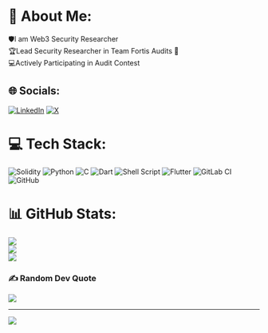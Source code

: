 # 💫 About Me:
🛡️I am Web3 Security Researcher <br>🏆Lead Security Researcher in Team Fortis Audits 🏰 <br> 💻Actively Participating in Audit Contest


## 🌐 Socials:
[![LinkedIn](https://img.shields.io/badge/LinkedIn-%230077B5.svg?logo=linkedin&logoColor=white)](https://linkedin.com/in/ShibiKishoreNarayanan) [![X](https://img.shields.io/badge/X-black.svg?logo=X&logoColor=white)](https://x.com/shibi_kishore) 

# 💻 Tech Stack:
![Solidity](https://img.shields.io/badge/Solidity-%23363636.svg?style=for-the-badge&logo=solidity&logoColor=white) ![Python](https://img.shields.io/badge/python-3670A0?style=for-the-badge&logo=python&logoColor=ffdd54) ![C](https://img.shields.io/badge/c-%2300599C.svg?style=for-the-badge&logo=c&logoColor=white) ![Dart](https://img.shields.io/badge/dart-%230175C2.svg?style=for-the-badge&logo=dart&logoColor=white) ![Shell Script](https://img.shields.io/badge/shell_script-%23121011.svg?style=for-the-badge&logo=gnu-bash&logoColor=white) ![Flutter](https://img.shields.io/badge/Flutter-%2302569B.svg?style=for-the-badge&logo=Flutter&logoColor=white) ![GitLab CI](https://img.shields.io/badge/gitlab%20CI-%23181717.svg?style=for-the-badge&logo=gitlab&logoColor=white) ![GitHub](https://img.shields.io/badge/github-%23121011.svg?style=for-the-badge&logo=github&logoColor=white)
# 📊 GitHub Stats:
![](https://github-readme-stats.vercel.app/api?username=fornitechibi&theme=dark&hide_border=false&include_all_commits=false&count_private=false)<br/>
![](https://github-readme-streak-stats.herokuapp.com/?user=fornitechibi&theme=dark&hide_border=false)<br/>
![](https://github-readme-stats.vercel.app/api/top-langs/?username=fornitechibi&theme=dark&hide_border=false&include_all_commits=false&count_private=false&layout=compact)

### ✍️ Random Dev Quote
![](https://quotes-github-readme.vercel.app/api?type=horizontal&theme=tokyonight)

---
[![](https://visitcount.itsvg.in/api?id=fornitechibi&icon=0&color=0)](https://visitcount.itsvg.in)

<!-- Proudly created with GPRM ( https://gprm.itsvg.in ) -->
